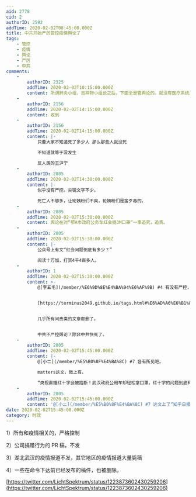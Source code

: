 ```yaml
---
aid: 2778
cid: 2
authorID: 2592
addTime: 2020-02-02T08:45:00.000Z
title: 中共开始严厉管控疫情舆论了
tags:
    - 管控
    - 疫情
    - 舆论
    - 严厉
    - 中共
comments:
    -
        authorID: 2325
        addTime: 2020-02-02T10:15:00.000Z
        content: 所谓肺炎小组，吉祥物小组长之后，下面全是管舆论的。就没有医疗系统出身的。一看就知道不是为了灭病毒而是灭言论。
    -
        authorID: 2156
        addTime: 2020-02-02T14:15:00.000Z
        content: 收到
    -
        authorID: 2156
        addTime: 2020-02-02T14:15:00.000Z
        content: |-
            只要大家不知道死了多少人 那么那些人就没死

            不知道就等于没发生

            反人类的王沪宁
    -
        authorID: 2805
        addTime: 2020-02-02T14:30:00.000Z
        content: |-
            似乎没有严控。尖锐文字不少。

            死亡人不够多，让轮姨粉们不爽，轮姨粉们是蛮歹毒的。
    -
        authorID: 2805
        addTime: 2020-02-02T15:30:00.000Z
        content: 舆论在对“鄂A市政府公务车红会提3M口罩“一事追究，追责。
    -
        authorID: 2805
        addTime: 2020-02-02T15:30:00.000Z
        content: |-
            公众号上有文“红会问题倒底有多少？”

            阅读十万加，打赏4千4百多人。
    -
        authorID: 1
        addTime: 2020-02-02T15:30:00.000Z
        content: >-
            @[李五毛](/member/%E6%9D%8E%E4%BA%94%E6%AF%9B) #4 有没有严控，端点星最清楚了


            [https://terminus2049.github.io/tags.html#%E6%AD%A6%E6%B1%89%E8%82%BA%E7%82%8E](https://terminus2049.github.io/tags.html#%E6%AD%A6%E6%B1%89%E8%82%BA%E7%82%8E)


            几乎所有问责类的文章都删了。


            中共不严控舆论？除非中共快死了。
    -
        authorID: 2805
        addTime: 2020-02-02T15:45:00.000Z
        content: |-
            @[小二](/member/%E5%B0%8F%E4%BA%8C) #7 各有所见吧。

            matters这文，微上有。

            “央视直播红十字会被掐断！武汉政府公用车却轻松拿口罩，红十字的问题到底有多少？”
    -
        authorID: 2805
        addTime: 2020-02-02T15:45:00.000Z
        content: '@[小二](/member/%E5%B0%8F%E4%BA%8C) #7 这文上了“知乎日报”，阅数也是10万十。'
date: 2020-02-02T15:45:00.000Z
category: 时政
---
```


1）所有和疫情相关的，严格控制

2）公司捐赠行为的 PR 稿，不发

3）湖北武汉的疫情报道不发，其它地区的疫情报道大量毙稿

4）一些在命令下达前已经发布的稿件，也被删除。

[https://twitter.com/LichtSpektrum/status/1223873602430259206](https://twitter.com/LichtSpektrum/status/1223873602430259206)
